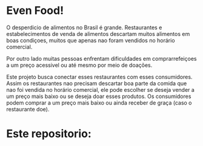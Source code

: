 # Even Food!

O desperdicio de alimentos no Brasil é grande. Restaurantes e estabelecimentos de venda de alimentos descartam muitos alimentos em boas condiçoes, muitos que apenas nao foram vendidos no horário comercial. 

Por outro lado muitas pessoas enfrentam dificuldades em comprarrefeiçoes a um preço acessivel ou até mesmo por meio de doações. 

Este projeto busca conectar esses restaurantes com esses consumidores. 
Assim os restaurantes nao precisam descartar boa parte da comida que nao foi vendida no horário comercial, ele pode escolher se deseja vender a um preço mais baixo ou se  deseja doar esses produtos. 
Os consumidores podem comprar a um preço mais baixo ou ainda receber de graça (caso o restaurante doe).

# Este repositorio:
